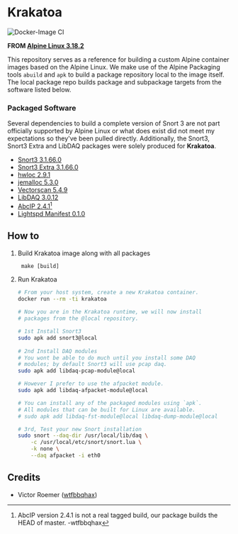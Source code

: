 # Krakatoa
![Docker-Image CI](https://github.com/wtfbbqhax/Krakatoa/actions/workflows/docker-image.yml/badge.svg)

**FROM [Alpine Linux 3.18.2](https://www.alpinelinux.org/posts/Alpine-3.15.9-3.16.6-3.17.4-3.18.2-released.html)**

This repository serves as a reference for building a custom Alpine container images based on the Alpine Linux. We make use of the Alpine Packaging tools `abuild` and `apk` to build a package repository local to the image itself. The local package repo builds package and subpackage targets from the software listed below.

### Packaged Software
Several dependencies to build a complete version of Snort 3 are not part officially supported by Alpine Linux or what does exist did not meet my expectations so they've been pulled directly. Additionally, the Snort3, Snort3 Extra and LibDAQ packages were solely produced for **Krakatoa**.

 * [Snort3 3.1.66.0](https://github.com/snort3/snort3/releases/tag/3.1.66.0)
 * [Snort3 Extra 3.1.66.0](https://github.com/snort3/snort3_extra/releases/tag/3.1.66.0)
 * [hwloc 2.9.1](https://www-lb.open-mpi.org/software/hwloc/v2.9/)
 * [jemalloc 5.3.0](https://github.com/jemalloc/jemalloc/releases/tag/5.3.0/)
 * [Vectorscan 5.4.9](https://github.com/VectorCamp/vectorscan/releases/tag/vectorscan/5.4.9)
 * [LibDAQ 3.0.12](https://github.com/snort3/libdaq/releases/tag/v3.0.12)
 * [AbcIP 2.4.1](https://github.com/crc181/abcip)[^1]
 * [Lightspd Manifest 0.1.0](https://github.com/wtfbbqhax/lightspd-manifest)

[^1]: AbcIP version 2.4.1 is not a real tagged build, our package builds the HEAD of master. -wtfbbqhax

## How to

1. Build Krakatoa image along with all packages

        make [build]


2. Run Krakatoa
    ```sh
    # From your host system, create a new Krakatoa container.
    docker run --rm -ti krakatoa
        
    # Now you are in the Krakatoa runtime, we will now install 
    # packages from the @local repository.

    # 1st Install Snort3
    sudo apk add snort3@local
        
    # 2nd Install DAQ modules
    # You wont be able to do much until you install some DAQ
    # modules; by default Snort3 will use pcap daq.
    sudo apk add libdaq-pcap-module@local

    # However I prefer to use the afpacket module.
    sudo apk add libdaq-afpacket-module@local

    # You can install any of the packaged modules using `apk`. 
    # All modules that can be built for Linux are available.
    # sudo apk add libdaq-fst-module@local libdaq-dump-module@local

    # 3rd, Test your new Snort installation
    sudo snort --daq-dir /usr/local/lib/daq \
        -c /usr/local/etc/snort/snort.lua \
        -k none \
        --daq afpacket -i eth0 
    ```

## Credits

 * Victor Roemer ([wtfbbqhax](https://www.github.com/wtfbbqhax))
